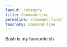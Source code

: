 ```yaml
---
layout: category
title: Command-Line 
permalink: /command-line/
taxonomy: command-line
---
```


Bash is my favourite sh